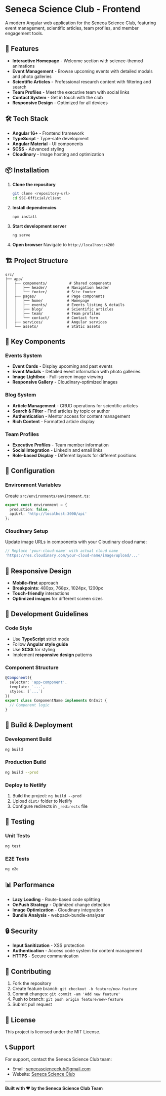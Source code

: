# Seneca Science Club - Frontend

A modern Angular web application for the Seneca Science Club, featuring event management, scientific articles, team profiles, and member engagement tools.

## 🚀 Features

- **Interactive Homepage** - Welcome section with science-themed animations
- **Event Management** - Browse upcoming events with detailed modals and photo galleries
- **Scientific Articles** - Professional research content with filtering and search
- **Team Profiles** - Meet the executive team with social links
- **Contact System** - Get in touch with the club
- **Responsive Design** - Optimized for all devices

## 🛠️ Tech Stack

- **Angular 16+** - Frontend framework
- **TypeScript** - Type-safe development
- **Angular Material** - UI components
- **SCSS** - Advanced styling
- **Cloudinary** - Image hosting and optimization

## 📦 Installation

1. **Clone the repository**
   ```bash
   git clone <repository-url>
   cd SSC-Official/client
   ```

2. **Install dependencies**
   ```bash
   npm install
   ```

3. **Start development server**
   ```bash
   ng serve
   ```

4. **Open browser**
   Navigate to `http://localhost:4200`

## 🏗️ Project Structure

```
src/
├── app/
│   ├── components/          # Shared components
│   │   ├── header/         # Navigation header
│   │   └── footer/         # Site footer
│   ├── pages/              # Page components
│   │   ├── home/           # Homepage
│   │   ├── events/         # Events listing & details
│   │   ├── blog/           # Scientific articles
│   │   ├── team/           # Team profiles
│   │   └── contact/        # Contact form
│   ├── services/           # Angular services
│   └── assets/             # Static assets
```

## 🎨 Key Components

### Events System
- **Event Cards** - Display upcoming and past events
- **Event Modals** - Detailed event information with photo galleries
- **Image Lightbox** - Full-screen image viewing
- **Responsive Gallery** - Cloudinary-optimized images

### Blog System
- **Article Management** - CRUD operations for scientific articles
- **Search & Filter** - Find articles by topic or author
- **Authentication** - Mentor access for content management
- **Rich Content** - Formatted article display

### Team Profiles
- **Executive Profiles** - Team member information
- **Social Integration** - LinkedIn and email links
- **Role-based Display** - Different layouts for different positions

## 🔧 Configuration

### Environment Variables
Create `src/environments/environment.ts`:
```typescript
export const environment = {
  production: false,
  apiUrl: 'http://localhost:3000/api'
};
```

### Cloudinary Setup
Update image URLs in components with your Cloudinary cloud name:
```typescript
// Replace 'your-cloud-name' with actual cloud name
'https://res.cloudinary.com/your-cloud-name/image/upload/...'
```

## 📱 Responsive Design

- **Mobile-first** approach
- **Breakpoints**: 480px, 768px, 1024px, 1200px
- **Touch-friendly** interactions
- **Optimized images** for different screen sizes

## 🎯 Development Guidelines

### Code Style
- Use **TypeScript** strict mode
- Follow **Angular style guide**
- Use **SCSS** for styling
- Implement **responsive design** patterns

### Component Structure
```typescript
@Component({
  selector: 'app-component',
  template: `...`,
  styles: [`...`]
})
export class ComponentName implements OnInit {
  // Component logic
}
```

## 🚀 Build & Deployment

### Development Build
```bash
ng build
```

### Production Build
```bash
ng build --prod
```

### Deploy to Netlify
1. Build the project: `ng build --prod`
2. Upload `dist/` folder to Netlify
3. Configure redirects in `_redirects` file

## 🧪 Testing

### Unit Tests
```bash
ng test
```

### E2E Tests
```bash
ng e2e
```

## 📊 Performance

- **Lazy Loading** - Route-based code splitting
- **OnPush Strategy** - Optimized change detection
- **Image Optimization** - Cloudinary integration
- **Bundle Analysis** - webpack-bundle-analyzer

## 🔒 Security

- **Input Sanitization** - XSS protection
- **Authentication** - Access code system for content management
- **HTTPS** - Secure communication

## 🤝 Contributing

1. Fork the repository
2. Create feature branch: `git checkout -b feature/new-feature`
3. Commit changes: `git commit -am 'Add new feature'`
4. Push to branch: `git push origin feature/new-feature`
5. Submit pull request

## 📄 License

This project is licensed under the MIT License.

## 📞 Support

For support, contact the Seneca Science Club team:
- Email: senecascienceclub@gmail.com
- Website: [Seneca Science Club](https://seneca-science-club.netlify.app)

---

**Built with ❤️ by the Seneca Science Club Team**
